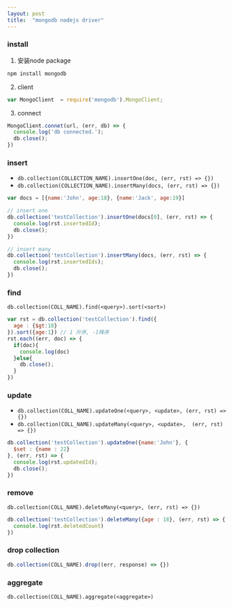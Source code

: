 ```yaml
---
layout: post
title:  "mongodb nodejs driver"
---
```


### install

1. 安装node package

```bash
npm install mongodb
```

2. client

```js
var MongoClient  = require('mongodb').MongoClient;
```

3. connect

```js
MongoClient.connet(url, (err, db) => {
  console.log('db connected.');
  db.close();
})
```

### insert

- ``db.collection(COLLECTION_NAME).insertOne(doc, (err, rst) => {})``
- ``db.collection(COLLECTION_NAME).insertMany(docs, (err, rst) => {})``

```js
var docs = [{name:'John', age:18}, {name:'Jack', age:19}]

// insert one
db.collection('testCollection').insertOne(docs[0], (err, rst) => {
  console.log(rst.insertedId);
  db.close();
})

// insert many
db.collection('testCollection').insertMany(docs, (err, rst) => {
  console.log(rst.insertedIds);
  db.close();
})
```

### find

``db.collection(COLL_NAME).find(<query>).sort(<sort>)``

```js
var rst = db.collection('testCollection').find({
  age : {$gt:18}
}).sort({age:1}) // 1 升序, -1降序
rst.each((err, doc) => {
  if(doc){
    console.log(doc)
  }else{
    db.close();
  }
})
```

### update

- ``db.collection(COLL_NAME).updateOne(<query>, <update>, (err, rst) => {})``
- ``db.collection(COLL_NAME).updateMany(<query>, <update>,  (err, rst) => {})``

```js
db.collection('testCollection').updateOne({name:'John'}, {
  $set : {name : 22}
}, (err, rst) => {
  console.log(rst.updatedId);
  db.close();
})
```

### remove

``db.collection(COLL_NAME).deleteMany(<query>, (err, rst) => {})``

```js
db.collection('testCollection').deleteMany({age : 18}, (err, rst) => {
  console.log(rst.deletedCount)
})
```

### drop collection

```js
db.collection(COLL_NAME).drop((err, response) => {})
```

### aggregate

``db.collection(COLL_NAME).aggregate(<aggregate>)``
